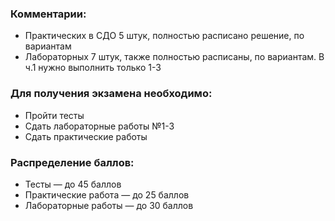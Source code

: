 ### Комментарии:
- Практических в СДО 5 штук, полностью расписано решение, по вариантам
- Лабораторных 7 штук, также полностью расписаны, по вариантам. В ч.1 нужно выполнить только 1-3

### Для получения экзамена необходимо:
- Пройти тесты
- Сдать лабораторные работы №1-3
- Сдать практические работы

### Распределение баллов:
- Тесты — до 45 баллов
- Практические работа — до 25 баллов
- Лабораторные работы — до 30 баллов